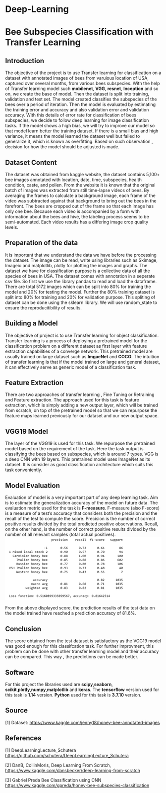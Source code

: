 # Deep-Learning
# Bee Subspecies Classification with Transfer Learning

## Introduction
The objective of the project is to use Transfer learning for classification on a dataset with annotated images of bees from varuious location of USA, captured over several months, from various bees subspecies. With the help of Transfer learning model such **mobilenet**, **VGG**, **resnet**, **Inception** and so on, we create the base of model. Then the dataset is split into training, validation and test set. The model created classifies the subspecies of the bees over a period of iteration. Then the model is evaluated by estimating the training error and accuracy and also validation error and validation accuracy. With this details of error rate for classification of bees subspecies, we decide to follow deep learning for image classification tasks. If the model shows a high bias, we will try to improve our model so that model learn better the training dataset. If there is a small bias and high variance, it means the model learned the dataset well but failed to generalize it, which is known as overfitting. Based on such observation , decision for how the model should be adjusted is made. 

## Dataset Content
The dataset was obtained from kaggle website, the dataset contains 5,100+ bee images annotated with location, date, time, subspecies, health condition, caste, and pollen.
From the website it is known that the original batch of images was extracted from still time-lapse videos of bees. By averaging the frames to calculate a background image, each frame of the video was subtracted against that background to bring out the bees in the forefront. The bees are cropped out of the frame so that each image has only one bee. Because each video is accompanied by a form with information about the bees and hive, the labeling process seems to be semi-automated. Each video results has a differing image crop quality levels. 

## Preparation of the data
It is important that we understand the data we have before the processing the dataset. The image can be read, write using libraries such as Skimage, Imageio and matplotlib, plotly for plotting the images and graphs. The dataset we have for classification purpose is a collective data of all the species of bees in USA. The dataset comes with annotation in a seperate csv file. So first we use the library pandas to read and load the dataframe. There are total 5172 images which can be split into 80% for training the model and 20% for testing the model. Further the 80% training dataset is split into 80% for training and 20% for validation purpose. This spliting of dataset can be done using the sklearn library. We will use random_state to ensure the reproducitibility of results.

## Building a Model
The objective of project is to use Transfer learning for object classification. Transfer learning is a process of deploying a pretrained model for the classification problem on a different dataset as first layer with feature extraction capabilities of a converge network. This pretrained model are usually trained on large dataset such as **ImgaeNet** and **COCO**. The intuition of transfer learning is that if the model trained on large and general dataset, it can effectively serve as generic model of a classification task. 


## Feature Extraction 
There are two approaches of transfer learning , Fine Tuning or Retraining and Feature extraction. The approach used for this task is feature extraction, which is simply adding a new output layer, which will be trained from scratch, on top of the pretrained model so that we can repurpose the feature maps learned previously for our dataset and our new output space.

## VGG19 Model
The layer of the VGG19 is used for this task. We repurpose the pretrained model based on the requirement of the task. Here the task output is classifying the bees based on subspecies, which is around 7 types. VGG is a deep CNN with 19 layers. This pretrained model uses ImageNet as its dataset. It is consider as good classification architecture which suits this task conveniently.

## Model Evaluation 
Evaluation of model is a very important part of any deep learning task. Aim is to estimate the generalization accuracy of the model on future data. The evaluation metric used for the task is **F-measure**. F-measure (also F-score) is a measure of a test’s accuracy that considers both the precision and the recall of the test to compute the score. Precision is the number of correct positive results divided by the total predicted positive observations. Recall, on the other hand, is the number of correct positive results divided by the number of all relevant samples (total actual positives).
![plot](f-score.png)

From the above displayed score, the prediction results of the test data on the model trained have reached a prediction accuracy of 81.6%.  

## Conclusion 
The score obtained from the test dataset is satisfactory as the VGG19 model was good enough for this classifcation task. For further improvment, this problem can be done with other transfer learning model and their accuracy can be compared. This way , the predictions can be made better.

## Software 
For this project the libraries used are **scipy**,**seaborn**, **scikit**,**plotly**,**numpy**,**matplotlib** and **keras**.
The **tensorflow** version used for this task is **1.14** version.
**Python** used for this task is **3.7.10** version.


## Source 
[1] Dataset:  https://www.kaggle.com/jenny18/honey-bee-annotated-images

## References
[1] DeepLearningLecture_Schutera https://github.com/schutera/DeepLearningLecture_Schutera

[2] DanB, CollinMoris, Deep Learning From Scratch, https://www.kaggle.com/dansbecker/deep-learning-from-scratch

[3] Gabriel Preda Bee Classification using CNN  https://www.kaggle.com/gpreda/honey-bee-subspecies-classification
